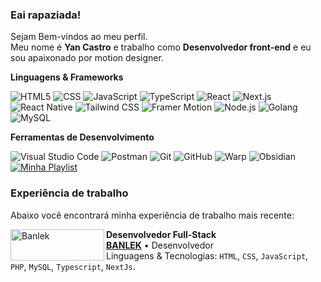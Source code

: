 ### Eai rapaziada!

<p align="left"> 
  Sejam Bem-vindos ao meu perfil.<br>
  Meu nome é <strong>Yan Castro</strong> e trabalho como <strong>Desenvolvedor front-end</strong> e eu sou apaixonado por motion designer.
</p>

**Linguagens & Frameworks**

<p align="left">
  <img src="https://img.shields.io/badge/-HTML5-333333?style=for-the-badge&logo=HTML5" alt="HTML5" />
  <img src="https://img.shields.io/badge/-CSS-333333?style=for-the-badge&logo=CSS3&logoColor=1572B6" alt="CSS" />
  <img src="https://img.shields.io/badge/-JavaScript-333333?style=for-the-badge&logo=javascript" alt="JavaScript" />
  <img src="https://img.shields.io/badge/-TypeScript-333333?style=for-the-badge&logo=typescript" alt="TypeScript" />
  <img src="https://img.shields.io/badge/-React-333333?style=for-the-badge&logo=react" alt="React" />
  <img src="https://img.shields.io/badge/-Next.js-333333?style=for-the-badge&logo=next.js" alt="Next.js" />
  <img src="https://img.shields.io/badge/-React%20Native-333333?style=for-the-badge&logo=react" alt="React Native" />
  <img src="https://img.shields.io/badge/-Tailwind%20CSS-333333?style=for-the-badge&logo=tailwindcss" alt="Tailwind CSS" />
  <img src="https://img.shields.io/badge/-Framer%20Motion-333333?style=for-the-badge&logo=framer" alt="Framer Motion" />
  <img src="https://img.shields.io/badge/-Node.js-333333?style=for-the-badge&logo=node.js" alt="Node.js" />
  <img src="https://img.shields.io/badge/-Golang-333333?style=for-the-badge&logo=go" alt="Golang" />
  <img src="https://img.shields.io/badge/-MySQL-333333?style=for-the-badge&logo=mysql" alt="MySQL" />
</p>

**Ferramentas de Desenvolvimento**

![Visual Studio Code](https://img.shields.io/badge/-Visual%20Studio%20Code-333333?style=for-the-badge&logo=visual-studio-code&logoColor=007ACC)
![Postman](https://img.shields.io/badge/-Postman-333333?style=for-the-badge&logo=postman)
![Git](https://img.shields.io/badge/-Git-333333?style=for-the-badge&logo=git)
![GitHub](https://img.shields.io/badge/-GitHub-333333?style=for-the-badge&logo=github)
![Warp](https://img.shields.io/badge/-Warp-333333?style=for-the-badge&logo=warp)
![Obsidian](https://img.shields.io/badge/-Obsidian-333333?style=for-the-badge&logo=obsidian)
[![Minha Playlist](https://img.shields.io/badge/Minha%20Playlist-1DB954?style=for-the-badge&logo=spotify&logoColor=white)](https://open.spotify.com/playlist/29h7rRogD5LeE6Mwjr4vwe?si=74b5f1deeb654459)

### Experiência de trabalho 
Abaixo você encontrará minha experiência de trabalho mais recente:

[<img align="left" width="150px" height="50px" alt="Banlek" src="https://homologacao.banlek.com/img/site/logo-site.svg"/>](https://banlek.com)

**Desenvolvedor Full-Stack** \
[**BANLEK**](https://banlek.com/) • Desenvolvedor \
Linguagens & Tecnologias: `HTML`, `CSS`, `JavaScript`, `PHP`, `MySQL`, `Typescript`, `NextJs`.
<br/>
